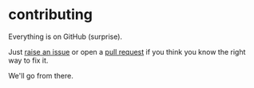 # contributing

Everything is on GitHub (surprise).

Just [raise an issue](https://github.com/wrog/pg-pclass/issues)
or open a [pull request](https://github.com/wrog/pg-pclass/pulls)
if you think you know the right way to fix it.

We'll go from there.
